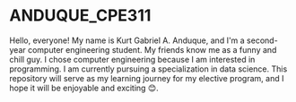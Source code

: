 # ANDUQUE_CPE311
Hello, everyone! My name is Kurt Gabriel A. Anduque, and I'm a second-year computer engineering student. My friends know me as a funny and chill guy. I chose computer engineering because I am interested in programming. I am currently pursuing a specialization in data science. This repository will serve as my learning journey for my elective program, and I hope it will be enjoyable and exciting 😊.
